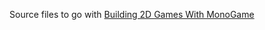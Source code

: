 Source files to go with [Building 2D Games With MonoGame](https://aristurtle.net/tutorials/building_2d_games/index.html)